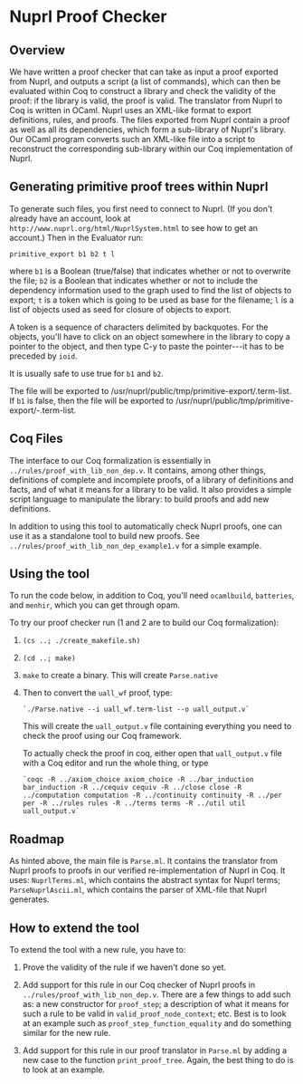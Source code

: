 Nuprl Proof Checker
===================


Overview
--------


We have written a proof checker that can take as input a proof
exported from Nuprl, and outputs a script (a list of commands), which
can then be evaluated within Coq to construct a library and check the
validity of the proof: if the library is valid, the proof is valid.
The translator from Nuprl to Coq is written in OCaml.  Nuprl uses an
XML-like format to export definitions, rules, and proofs.  The files
exported from Nuprl contain a proof as well as all its dependencies,
which form a sub-library of Nuprl's library.  Our OCaml program
converts such an XML-like file into a script to reconstruct the
corresponding sub-library within our Coq implementation of Nuprl.


Generating primitive proof trees within Nuprl
---------------------------------------------


To generate such files, you first need to connect to Nuprl.  (If you
don't already have an account, look at
`http://www.nuprl.org/html/NuprlSystem.html` to see how to get an
account.)  Then in the Evaluator run:

  `primitive_export b1 b2 t l`

where `b1` is a Boolean (true/false) that indicates whether or not to
overwrite the file; `b2` is a Boolean that indicates whether or not to
include the dependency information used to the graph used to find the
list of objects to export; `t` is a token which is going to be used as
base for the filename; `l` is a list of objects used as seed for
closure of objects to export.

A token is a sequence of characters delimited by backquotes.  For the
objects, you'll have to click on an object somewhere in the library to
copy a pointer to the object, and then type C-y to paste the
pointer---it has to be preceded by `ioid`.

It is usually safe to use true for `b1` and `b2`.

The file will be exported to
/usr/nuprl/public/tmp/primitive-export/<name>.term-list.  If `b1` is
false, then the file will be exported to
/usr/nuprl/public/tmp/primitive-export/<name>-<datetime>.term-list.


Coq Files
---------


The interface to our Coq formalization is essentially in
`../rules/proof_with_lib_non_dep.v`.  It contains, among other things,
definitions of complete and incomplete proofs, of a library of
definitions and facts, and of what it means for a library to be valid.
It also provides a simple script language to manipulate the library:
to build proofs and add new definitions.

In addition to using this tool to automatically check Nuprl proofs,
one can use it as a standalone tool to build new proofs.  See
`../rules/proof_with_lib_non_dep_example1.v` for a simple example.


Using the tool
--------------


To run the code below, in addition to Coq, you'll need `ocamlbuild`,
`batteries`, and `menhir`, which you can get through opam.

To try our proof checker run (1 and 2 are to build our Coq formalization):

1. `(cs ..; ./create_makefile.sh)`

2. `(cd ..; make)`

3. `make` to create a binary.  This will create `Parse.native`

4. Then to convert the `uall_wf` proof, type:

       `./Parse.native --i uall_wf.term-list --o uall_output.v`

   This will create the `uall_output.v` file containing everything you
   need to check the proof using our Coq framework.

   To actually check the proof in coq, either open that
   `uall_output.v` file with a Coq editor and run the whole thing, or
   type

       `coqc -R ../axiom_choice axiom_choice -R ../bar_induction bar_induction -R ../cequiv cequiv -R ../close close -R ../computation computation -R ../continuity continuity -R ../per per -R ../rules rules -R ../terms terms -R ../util util uall_output.v`


Roadmap
-------

As hinted above, the main file is `Parse.ml`.  It contains the
translator from Nuprl proofs to proofs in our verified
re-implementation of Nuprl in Coq.  It uses: `NuprlTerms.ml`, which
contains the abstract syntax for Nuprl terms; `ParseNuprlAscii.ml`,
which contains the parser of XML-file that Nuprl generates.


How to extend the tool
----------------------


To extend the tool with a new rule, you have to:

1. Prove the validity of the rule if we haven't done so yet.

2. Add support for this rule in our Coq checker of Nuprl proofs in
`../rules/proof_with_lib_non_dep.v`.  There are a few things to add
such as: a new constructor for `proof_step`; a description of what it
means for such a rule to be valid in `valid_proof_node_context`; etc.
Best is to look at an example such as `proof_step_function_equality`
and do something similar for the new rule.

3. Add support for this rule in our proof translator in `Parse.ml` by
adding a new case to the function  `print_proof_tree`.  Again, the
best thing to do is to look at an example.
